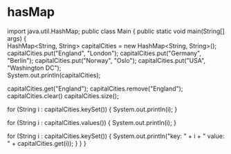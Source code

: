 # hasMap
import java.util.HashMap; 
public class Main { public static void main(String[] args) {     
HashMap<String, String> capitalCities = new HashMap<String, String>(); 
capitalCities.put("England", "London"); 
capitalCities.put("Germany", "Berlin"); 
capitalCities.put("Norway", "Oslo"); 
capitalCities.put("USA", "Washington DC");         
System.out.println(capitalCities);

capitalCities.get("England"); capitalCities.remove("England");         capitalCities.clear()
        capitalCities.size();

for (String i : capitalCities.keySet()) {             System.out.println(i);
        }

for (String i : capitalCities.values()) {             System.out.println(i);
        }

for (String i : capitalCities.keySet()) { System.out.println("key: " + i + " value: " + capitalCities.get(i));         }
    }
}
